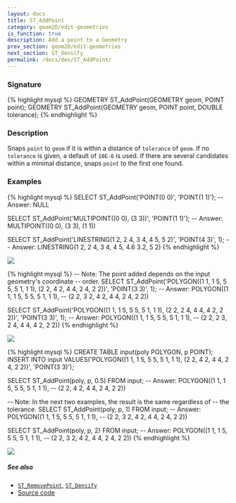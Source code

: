 ```yaml
---
layout: docs
title: ST_AddPoint
category: geom2D/edit-geometries
is_function: true
description: Add a point to a Geometry
prev_section: geom2D/edit-geometries
next_section: ST_Densify
permalink: /docs/dev/ST_AddPoint/
---
```


### Signature

{% highlight mysql %}
GEOMETRY ST_AddPoint(GEOMETRY geom, POINT point);
GEOMETRY ST_AddPoint(GEOMETRY geom, POINT point, DOUBLE tolerance);
{% endhighlight %}

### Description

Snaps `point` to `geom` if it is within a distance of `tolerance` of
`geom`.  If no `tolerance` is given, a default of `10E-6` is used.
If there are several candidates within a minimal distance, snaps `point`
to the first one found.

### Examples

{% highlight mysql %}
SELECT ST_AddPoint('POINT(0 0)', 'POINT(1 1)');
-- Answer: NULL

SELECT ST_AddPoint('MULTIPOINT((0 0), (3 3))', 'POINT(1 1)');
-- Answer: MULTIPOINT((0 0), (3 3), (1 1))

SELECT ST_AddPoint('LINESTRING(1 2, 2 4, 3 4, 4 5, 5 2)',
                   'POINT(4 3)', 1);
-- Answer: LINESTRING(1 2, 2 4, 3 4, 4 5, 4.6 3.2, 5 2)
{% endhighlight %}

<img class="displayed" src="../ST_AddPoint_1.png"/>

{% highlight mysql %}
-- Note: The point added depends on the input geometry's coordinate
-- order.
SELECT ST_AddPoint('POLYGON((1 1, 1 5, 5 5, 5 1, 1 1),
                            (2 2, 4 2, 4 4, 2 4, 2 2))',
                   'POINT(3 3)', 1);
-- Answer: POLYGON((1 1, 1 5, 5 5, 5 1, 1 1),
--                  (2 2, 3 2, 4 2, 4 4, 2 4, 2 2))

SELECT ST_AddPoint('POLYGON((1 1, 1 5, 5 5, 5 1, 1 1),
                            (2 2, 2 4, 4 4, 4 2, 2 2))',
                   'POINT(3 3)', 1);
-- Answer: POLYGON((1 1, 1 5, 5 5, 5 1, 1 1),
--                  (2 2, 2 3, 2 4, 4 4, 4 2, 2 2))
{% endhighlight %}

<img class="displayed" src="../ST_AddPoint_3.png"/>

{% highlight mysql %}
CREATE TABLE input(poly POLYGON, p POINT);
INSERT INTO input VALUES('POLYGON((1 1, 1 5, 5 5, 5 1, 1 1),
                                  (2 2, 4 2, 4 4, 2 4, 2 2))',
                         'POINT(3 3)');

SELECT ST_AddPoint(poly, p, 0.5) FROM input;
-- Answer: POLYGON((1 1, 1 5, 5 5, 5 1, 1 1),
--                 (2 2, 4 2, 4 4, 2 4, 2 2))

-- Note: In the next two examples, the result is the same regardless of
-- the tolerance.
SELECT ST_AddPoint(poly, p, 1) FROM input;
-- Answer: POLYGON((1 1, 1 5, 5 5, 5 1, 1 1),
--                 (2 2, 3 2, 4 2, 4 4, 2 4, 2 2))

SELECT ST_AddPoint(poly, p, 2) FROM input;
-- Answer: POLYGON((1 1, 1 5, 5 5, 5 1, 1 1),
--                 (2 2, 3 2, 4 2, 4 4, 2 4, 2 2))
{% endhighlight %}

<img class="displayed" src="../ST_AddPoint_2.png"/>

##### See also

* [`ST_RemovePoint`](../ST_RemovePoint), [`ST_Densify`](../ST_Densify)
* <a href="https://github.com/irstv/H2GIS/blob/master/h2spatial-ext/src/main/java/org/h2gis/h2spatialext/function/spatial/edit/ST_AddPoint.java" target="_blank">Source code</a>
